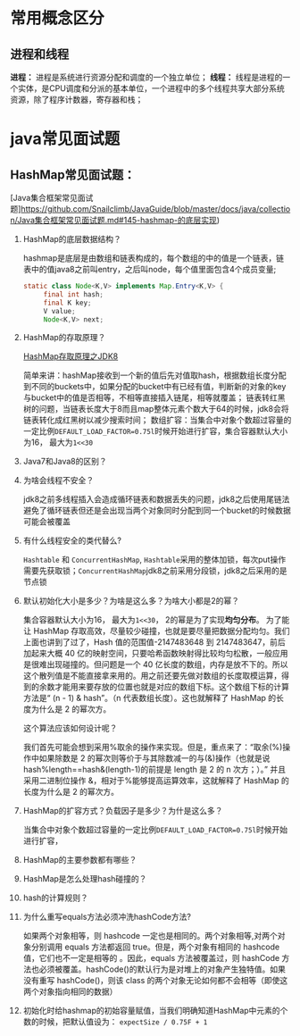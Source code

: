 <!-- title: java 基础 --> 

# 常用概念区分

## 进程和线程
**进程：** 进程是系统进行资源分配和调度的一个独立单位；
**线程：** 线程是进程的一个实体，是CPU调度和分派的基本单位，一个进程中的多个线程共享大部分系统资源，除了程序计数器，寄存器和栈；

# java常见面试题
## HashMap常见面试题：
[Java集合框架常见面试题]https://github.com/Snailclimb/JavaGuide/blob/master/docs/java/collection/Java集合框架常见面试题.md#145-hashmap-的底层实现)
1. HashMap的底层数据结构？
   
   hashmap是底层是由数组和链表构成的，每个数组的中的值是一个链表，链表中的值java8之前叫entry，之后叫node，每个值里面包含4个成员变量;
   ```java
   static class Node<K,V> implements Map.Entry<K,V> {
        final int hash;
        final K key;
        V value;
        Node<K,V> next;
    ```
2. HashMap的存取原理？

    [HashMap存取原理之JDK8](https://www.cnblogs.com/lijinshan950823/p/9476569.html)

    简单来讲：hashMap接收到一个新的值后先对值取hash，根据数组长度分配到不同的buckets中，如果分配的bucket中有已经有值，判断新的对象的key与bucket中的值是否相等，不相等直接插入链尾，相等就覆盖；
    链表转红黑树的问题，当链表长度大于8而且map整体元素个数大于64的时候，jdk8会将链表转化成红黑树以减少搜索时间；
    数组扩容：当集合中对象个数超过容量的一定比例`DEFAULT_LOAD_FACTOR=0.75l`时候开始进行扩容，集合容器默认大小为16， 最大为`1<<30`

3. Java7和Java8的区别？
4. 为啥会线程不安全？

    jdk8之前多线程插入会造成循环链表和数据丢失的问题，jdk8之后使用尾链法避免了循环链表但还是会出现当两个对象同时分配到同一个bucket的时候数据可能会被覆盖

5. 有什么线程安全的类代替么?

    `Hashtable` 和 `ConcurrentHashMap`, `Hashtable`采用的整体加锁，每次put操作需要先获取锁；`ConcurrentHashMap`jdk8之前采用分段锁，jdk8之后采用的是节点锁
6. 默认初始化大小是多少？为啥是这么多？为啥大小都是2的幂？

    集合容器默认大小为16， 最大为`1<<30`， 2的幂是为了实现**均匀分布**。
    为了能让 HashMap 存取高效，尽量较少碰撞，也就是要尽量把数据分配均匀。我们上面也讲到了过了，Hash 值的范围值-2147483648 到 2147483647，前后加起来大概 40 亿的映射空间，只要哈希函数映射得比较均匀松散，一般应用是很难出现碰撞的。但问题是一个 40 亿长度的数组，内存是放不下的。所以这个散列值是不能直接拿来用的。用之前还要先做对数组的长度取模运算，得到的余数才能用来要存放的位置也就是对应的数组下标。这个数组下标的计算方法是“ (n - 1) & hash”。（n 代表数组长度）。这也就解释了 HashMap 的长度为什么是 2 的幂次方。

    这个算法应该如何设计呢？

    我们首先可能会想到采用%取余的操作来实现。但是，重点来了：“取余(%)操作中如果除数是 2 的幂次则等价于与其除数减一的与(&)操作（也就是说 hash%length==hash&(length-1)的前提是 length 是 2 的 n 次方；）。” 并且 采用二进制位操作 &，相对于%能够提高运算效率，这就解释了 HashMap 的长度为什么是 2 的幂次方。

7. HashMap的扩容方式？负载因子是多少？为什是这么多？

    当集合中对象个数超过容量的一定比例`DEFAULT_LOAD_FACTOR=0.75l`时候开始进行扩容，
8. HashMap的主要参数都有哪些？
9. HashMap是怎么处理hash碰撞的？
10. hash的计算规则？
11. 为什么重写equals方法必须冲洗hashCode方法?

    如果两个对象相等，则 hashcode 一定也是相同的。两个对象相等,对两个对象分别调用 equals 方法都返回 true。但是，两个对象有相同的 hashcode 值，它们也不一定是相等的 。因此，equals 方法被覆盖过，则 hashCode 方法也必须被覆盖。hashCode()的默认行为是对堆上的对象产生独特值。如果没有重写 hashCode()，则该 class 的两个对象无论如何都不会相等（即使这两个对象指向相同的数据）

12. 初始化时给hashmap的初始容量赋值，当我们明确知道HashMap中元素的个数的时候，把默认值设为： `expectSize / 0.75F + 1`